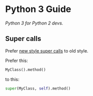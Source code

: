 # Python 3 Guide
_Python 3 for Python 2 devs._

## Super calls

Prefer [new style super calls](https://docs.python.org/3/library/functions.html#super) to old style.

Prefer this:
```python
MyClass().method()
```

to this:
```python
super(MyClass, self).method()
```
